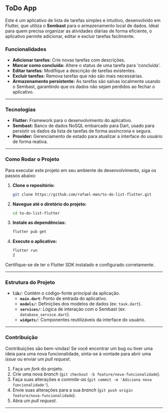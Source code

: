 ## ToDo App

Este é um aplicativo de lista de tarefas simples e intuitivo, desenvolvido em Flutter, que utiliza o **Sembast** para o armazenamento local de dados. Ideal para quem precisa organizar as atividades diárias de forma eficiente, o aplicativo permite adicionar, editar e excluir tarefas facilmente.

### Funcionalidades

  * **Adicionar tarefas:** Crie novas tarefas com descrições.
  * **Marcar como concluída:** Altere o status de uma tarefa para 'concluída'.
  * **Editar tarefas:** Modifique a descrição de tarefas existentes.
  * **Excluir tarefas:** Remova tarefas que não são mais necessárias.
  * **Armazenamento persistente:** As tarefas são salvas localmente usando o Sembast, garantindo que os dados não sejam perdidos ao fechar o aplicativo.

-----

### Tecnologias

  * **Flutter:** Framework para o desenvolvimento do aplicativo.
  * **Sembast:** Banco de dados NoSQL embarcado para Dart, usado para persistir os dados da lista de tarefas de forma assíncrona e segura.
  * **Provider:** Gerenciamento de estado para atualizar a interface do usuário de forma reativa.

-----

### Como Rodar o Projeto

Para executar este projeto em seu ambiente de desenvolvimento, siga os passos abaixo:

1.  **Clone o repositório:**

    ```bash
    git clone https://github.com/rafael-men/to-do-list-flutter.git
    ```

2.  **Navegue até o diretório do projeto:**

    ```bash
    cd to-do-list-flutter
    ```

3.  **Instale as dependências:**

    ```bash
    flutter pub get
    ```

4.  **Execute o aplicativo:**

    ```bash
    flutter run
    2
    ```

Certifique-se de ter o Flutter SDK instalado e configurado corretamente.

-----

### Estrutura do Projeto

  * **`lib/`**: Contém o código-fonte principal da aplicação.
      * **`main.dart`**: Ponto de entrada do aplicativo.
      * **`models/`**: Definições dos modelos de dados (ex: `task.dart`).
      * **`services/`**: Lógica de interação com o Sembast (ex: `database_service.dart`).
      * **`widgets/`**: Componentes reutilizáveis da interface do usuário.
-----

### Contribuição

Contribuições são bem-vindas\! Se você encontrar um bug ou tiver uma ideia para uma nova funcionalidade, sinta-se à vontade para abrir uma *issue* ou enviar um *pull request*.

1.  Faça um *fork* do projeto.
2.  Crie uma nova *branch* (`git checkout -b feature/nova-funcionalidade`).
3.  Faça suas alterações e *commite-as* (`git commit -m 'Adiciona nova funcionalidade'`).
4.  Envie suas alterações para a sua *branch* (`git push origin feature/nova-funcionalidade`).
5.  Abra um *pull request*.

-----
